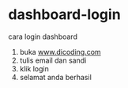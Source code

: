 # dashboard-login
cara login dashboard 
 1. buka www.dicoding.com
 2. tulis email dan sandi
 3. klik login
 4. selamat anda berhasil
